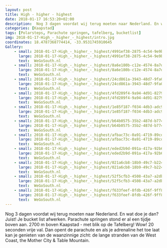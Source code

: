 ```yaml
---
layout: post
title: High - higher - highest
date: 2018-01-17 16:53:20+02:00
description:  Nog 3 dagen voordat wij terug moeten naar Nederland. En wat doe je dan? Juist! Je bucket list afwerken. Parachute springen stond er al een tijdje boven aan.
categories: [Kaapstad]
tags: [Polarsteps, Parachute springen, tafelberg, bucketlist]
img: 2018-01-17-High_-_higher_-_highest/intro.jpg
coordinates: 18.4787368774414, -33.9531745910645
Gallery:
    - small: 2018-01-17-High_-_higher_-_highest/4991ef38-2875-4c54-9e9b-1e3b6cde453f_small_image.jpg
      large: 2018-01-17-High_-_higher_-_highest/4991ef38-2875-4c54-9e9b-1e3b6cde453f_large_image.jpg
      text:  WeGoSouth.nl
    - small: 2018-01-17-High_-_higher_-_highest/8a6e180b-c12e-4574-8a7d-7f29d6cf052e_small_image.jpg
      large: 2018-01-17-High_-_higher_-_highest/8a6e180b-c12e-4574-8a7d-7f29d6cf052e_large_image.jpg 
      text:  WeGoSouth.nl
    - small: 2018-01-17-High_-_higher_-_highest/24cd861a-3943-48d7-9fa0-fe03ac300057_small_image.jpg
      large: 2018-01-17-High_-_higher_-_highest/24cd861a-3943-48d7-9fa0-fe03ac300057_large_image.jpg
      text:  WeGoSouth.nl
    - small: 2018-01-17-High_-_higher_-_highest/4fd209f4-9a94-4d91-8279-3a10d502afe2_small_image.jpg
      large: 2018-01-17-High_-_higher_-_highest/4fd209f4-9a94-4d91-8279-3a10d502afe2_large_image.jpg
      text:  WeGoSouth.nl
    - small: 2018-01-17-High_-_higher_-_highest/1e85f187-f034-4db3-adc9-951cb56613a0_small_image.jpg
      large: 2018-01-17-High_-_higher_-_highest/1e85f187-f034-4db3-adc9-951cb56613a0_large_image.jpg
      text:  WeGoSouth.nl
    - small: 2018-01-17-High_-_higher_-_highest/b64b0575-35b2-487d-b774-aa176c20f9b6_small_image.jpg
      large: 2018-01-17-High_-_higher_-_highest/b64b0575-35b2-487d-b774-aa176c20f9b6_large_image.jpg
      text:  WeGoSouth.nl
    - small: 2018-01-17-High_-_higher_-_highest/afbac73c-0a91-4719-89cd-298a16ad062b_small_image.jpg
      large: 2018-01-17-High_-_higher_-_highest/afbac73c-0a91-4719-89cd-298a16ad062b_large_image.jpg
      text:  WeGoSouth.nl
    - small: 2018-01-17-High_-_higher_-_highest/eded2b9d-091a-417a-92b6-b91bb67c761b_small_image.jpg
      large: 2018-01-17-High_-_higher_-_highest/eded2b9d-091a-417a-92b6-b91bb67c761b_large_image.jpg
      text:  WeGoSouth.nl
    - small: 2018-01-17-High_-_higher_-_highest/021a6cb8-18b9-49c7-b224-cc0cb00b7274_small_image.jpg
      large: 2018-01-17-High_-_higher_-_highest/021a6cb8-18b9-49c7-b224-cc0cb00b7274_large_image.jpg
      text:  WeGoSouth.nl
    - small: 2018-01-17-High_-_higher_-_highest/52f5cfb3-4508-43a7-a2db-8cfcc12cf908_small_image.jpg 
      large: 2018-01-17-High_-_higher_-_highest/52f5cfb3-4508-43a7-a2db-8cfcc12cf908_large_image.jpg
      text:  WeGoSouth.nl
    - small: 2018-01-17-High_-_higher_-_highest/f633feef-8fdb-426f-9ff8-37681d8f928b_small_image.jpg
      large: 2018-01-17-High_-_higher_-_highest/f633feef-8fdb-426f-9ff8-37681d8f928b_large_image.jpg
      text:  WeGoSouth.nl
---
```

Nog 3 dagen voordat wij terug moeten naar Nederland. En wat doe je dan? Juist! Je bucket list afwerken. Parachute springen stond er al een tijdje boven aan. 2700 m boven Kaapstad - met blik op de Tafelberg! Wow! 
20 seconden vrije val. Dan opent de parachute en als je adrenaline het toe laat kan je genieten van de waanzinnige zicht: de lange stranden van de West Coast, the Mother City & Table Mountain.